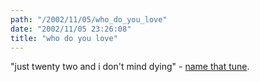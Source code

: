 ```yaml
---
path: "/2002/11/05/who_do_you_love" 
date: "2002/11/05 23:26:08" 
title: "who do you love" 
---
```

<p>"just twenty two and i don't mind dying" - <a href="http://www.ugcs.caltech.edu/~julius/music/Thorogood/WhoDoYouLove.html">name that tune</a>.</p>